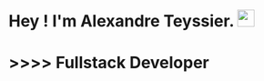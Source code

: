 # Hey ! I'm Alexandre Teyssier. <img src="https://raw.githubusercontent.com/MartinHeinz/MartinHeinz/master/wave.gif" width="30px">
# >>>> Fullstack Developer
